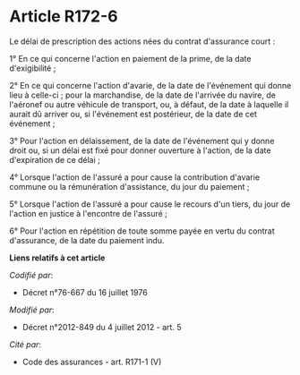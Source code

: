 # Article R172-6

Le délai de prescription des actions nées du contrat d'assurance court : 

1° En ce qui concerne l'action en paiement de la prime, de la date d'exigibilité ; 

2° En ce qui concerne l'action d'avarie, de la date de l'événement qui donne lieu à celle-ci ; pour la marchandise, de la
date de l'arrivée du navire, de l'aéronef ou autre véhicule de transport, ou, à défaut, de la date à laquelle il aurait dû
arriver ou, si l'événement est postérieur, de la date de cet événement ; 

3° Pour l'action en délaissement, de la date de l'événement qui y donne droit ou, si un délai est fixé pour donner ouverture
à l'action, de la date d'expiration de ce délai ; 

4° Lorsque l'action de l'assuré a pour cause la contribution d'avarie commune ou la rémunération d'assistance, du jour du
paiement ; 

5° Lorsque l'action de l'assuré a pour cause le recours d'un tiers, du jour de l'action en justice à l'encontre de
l'assuré ; 

6° Pour l'action en répétition de toute somme payée en vertu du contrat d'assurance, de la date du paiement indu.

**Liens relatifs à cet article**

_Codifié par_:

  - Décret n°76-667 du 16 juillet 1976

_Modifié par_:

  - Décret n°2012-849 du 4 juillet 2012 - art. 5

_Cité par_:

  - Code des assurances - art. R171-1 (V)
